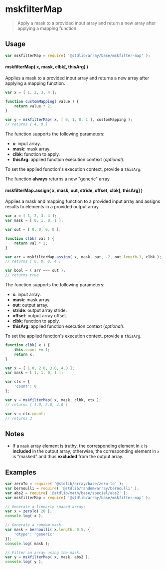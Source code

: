 <!--

@license Apache-2.0

Copyright (c) 2024 The Stdlib Authors.

Licensed under the Apache License, Version 2.0 (the "License");
you may not use this file except in compliance with the License.
You may obtain a copy of the License at

   http://www.apache.org/licenses/LICENSE-2.0

Unless required by applicable law or agreed to in writing, software
distributed under the License is distributed on an "AS IS" BASIS,
WITHOUT WARRANTIES OR CONDITIONS OF ANY KIND, either express or implied.
See the License for the specific language governing permissions and
limitations under the License.

-->

# mskfilterMap

> Apply a mask to a provided input array and return a new array after applying a mapping function.

<section class="usage">

## Usage

```javascript
var mskfilterMap = require( '@stdlib/array/base/mskfilter-map' );
```

#### mskfilterMap( x, mask, clbk\[, thisArg] )

Applies a mask to a provided input array and returns a new array after applying a mapping function.

```javascript
var x = [ 1, 2, 3, 4 ];

function customMapping( value ) {
    return value * 2;
}

var y = mskfilterMap( x, [ 0, 1, 0, 1 ], customMapping );
// returns [ 4, 8 ]
```

The function supports the following parameters:

-   **x**: input array.
-   **mask**: mask array.
-   **clbk**: function to apply.
-   **thisArg**: applied function execution context (_optional_).

To set the applied function's execution context, provide a `thisArg`.

The function **always** returns a new "generic" array.

#### mskfilterMap.assign( x, mask, out, stride, offset, clbk\[, thisArg] )

Applies a mask and mapping function to a provided input array and assigns results to elements in a provided output array.

```javascript
var x = [ 1, 2, 3, 4 ];
var mask = [ 0, 1, 0, 1 ];

var out = [ 0, 0, 0, 0 ];

function clbk( val ) {
    return val * 2;
}

var arr = mskfilterMap.assign( x, mask, out, -2, out.length-1, clbk );
// returns [ 0, 8, 0, 4 ]

var bool = ( arr === out );
// returns true
```

The function supports the following parameters:

-   **x**: input array.
-   **mask**: mask array.
-   **out**: output array.
-   **stride**: output array stride.
-   **offset**: output array offset.
-   **clbk**: function to apply.
-   **thisArg**: applied function execution context (_optional_).

To set the applied function's execution context, provide a `thisArg`.

<!-- eslint-disable no-invalid-this -->

```javascript
function clbk( x ) {
    this.count += 1;
    return x;
}

var x = [ 1.0, 2.0, 3.0, 4.0 ];
var mask = [ 1, 1, 0, 1 ];

var ctx = {
    'count': 0
};

var y = mskfilterMap( x, mask, clbk, ctx );
// returns [ 1.0, 2.0, 4.0 ]

var v = ctx.count;
// returns 3
```

</section>

<!-- /.usage -->

<section class="notes">

## Notes

-   If a `mask` array element is truthy, the corresponding element in `x` is **included** in the output array; otherwise, the corresponding element in `x` is "masked" and thus **excluded** from the output array.

</section>

<!-- /.notes -->

<section class="examples">

## Examples

<!-- eslint no-undef: "error" -->

```javascript
var zeroTo = require( '@stdlib/array/base/zero-to' );
var bernoulli = require( '@stdlib/random/array/bernoulli' );
var abs2 = require( '@stdlib/math/base/special/abs2' );
var mskfilterMap = require( '@stdlib/array/base/mskfilter-map' );

// Generate a linearly spaced array:
var x = zeroTo( 20 );
console.log( x );

// Generate a random mask:
var mask = bernoulli( x.length, 0.5, {
    'dtype': 'generic'
});
console.log( mask );

// Filter an array using the mask:
var y = mskfilterMap( x, mask, abs2 );
console.log( y );
```

</section>

<!-- /.examples -->

<!-- Section for related `stdlib` packages. Do not manually edit this section, as it is automatically populated. -->

<section class="related">

</section>

<!-- /.related -->

<!-- Section for all links. Make sure to keep an empty line after the `section` element and another before the `/section` close. -->

<section class="links">

</section>

<!-- /.links -->
